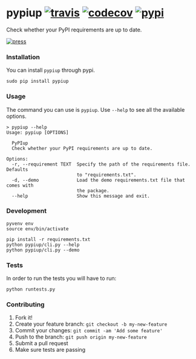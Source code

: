 # pypiup [![travis][travis-image]][travis-url] [![codecov][codecov-image]][codecov-url] [![pypi][pypi-image]][pypi-url]
Check whether your PyPI requirements are up to date.

[![press][press-image]][press-url]

### Installation
You can install `pypiup` through pypi.

    sudo pip install pypiup


### Usage
The command you can use is `pypiup`. Use `--help` to see all the available options.

    > pypiup --help
    Usage: pypiup [OPTIONS]

      PyPIup
      Check whether your PyPI requirements are up to date.

    Options:
      -r, --requirement TEXT  Specify the path of the requirements file. Defaults
                              to "requirements.txt".
      -d, --demo              Load the demo requirements.txt file that comes with
                              the package.
      --help                  Show this message and exit.


### Development

    pyvenv env
    source env/bin/activate

    pip install -r requirements.txt
    python pypiup/cli.py --help
    python pypiup/cli.py --demo


### Tests
In order to run the tests you will have to run:

    python runtests.py


### Contributing

1. Fork it!
2. Create your feature branch: `git checkout -b my-new-feature`
3. Commit your changes: `git commit -am 'Add some feature'`
4. Push to the branch: `git push origin my-new-feature`
5. Submit a pull request
6. Make sure tests are passing


[travis-image]: https://travis-ci.org/ekonstantinidis/pypiup.svg?branch=master
[travis-url]: https://travis-ci.org/ekonstantinidis/pypiup

[codecov-image]: https://codecov.io/github/ekonstantinidis/pypiup/coverage.svg?branch=master
[codecov-url]: https://codecov.io/github/ekonstantinidis/pypiup?branch=master

[pypi-image]: https://badge.fury.io/py/pypiup.svg
[pypi-url]: https://pypi.python.org/pypi/pypiup/

[press-image]: https://cloud.githubusercontent.com/assets/6333409/14223693/82be7bce-f87b-11e5-9fe7-abf12b4bd235.png
[press-url]: https://github.com/ekonstantinidis/pypiup
